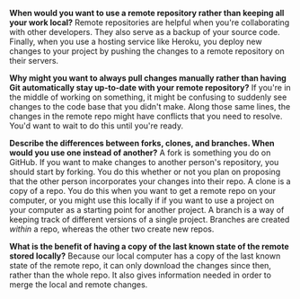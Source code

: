 **When would you want to use a remote repository rather than keeping all your work local?**
Remote repositories are helpful when you're collaborating with other developers.
They also serve as a backup of your source code. Finally, when you use a hosting
service like Heroku, you deploy new changes to your project by pushing the
changes to a remote repository on their servers.

**Why might you want to always pull changes manually rather than having Git
automatically stay up-to-date with your remote repository?**
If you're in the middle of working on something, it might be confusing to
suddenly see changes to the code base that you didn't make. Along those same
lines, the changes in the remote repo might have conflicts that you need to
resolve. You'd want to wait to do this until you're ready.

**Describe the differences between forks, clones, and branches. When would you
use one instead of another?**
A fork is something you do on GitHub. If you want to make changes to another
person's repository, you should start by forking. You do this whether or not
you plan on proposing that the other person incorporates your changes into their
repo. A clone is a copy of a repo. You do this when you want to get a remote
repo on your computer, or you might use this locally if if you want to use a
project on your computer as a starting point for another project. A branch is a
way of keeping track of different versions of a single project. Branches are
created *within* a repo, whereas the other two create new repos.

**What is the benefit of having a copy of the last known state of the remote
stored locally?**
Because our local computer has a copy of the last known state of the remote
repo, it can only download the changes since then, rather than the whole repo.
It also gives information needed in order to merge the local and remote changes.
